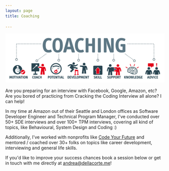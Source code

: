 ```yaml
---
layout: page
title: Coaching

---
```

![Coaching Diagram](/static/imgs/coaching-diagram.jpg.jpg "Coaching Diagram")

Are you preparing for an interview with Facebook, Google, Amazon, etc? Are you bored of practicing from Cracking the Coding Interview all alone? I can help!

In my time at Amazon out of their Seattle and London offices as Software Developer Engineer and Technical Program Manager,  I've conducted over 50+ SDE interviews and over 100+ TPM interviews, covering all kind of topics, like Behavioural, System Design and Coding :)

Additionally, I've worked with nonprofits like [Code Your Future](https://codeyourfuture.io/) and mentored / coached over 30+ folks on topics like career development, interviewing and general life skills.

If you'd like to improve your success chances book a session below or get in touch with me directly at [andrea@dellacorte.me](mailto:andrea@dellacorte.me)!

<!-- Calendly inline widget begin --> <div class="calendly-inline-widget" data-url="https://calendly.com/dellacorte" style="min-width:320px;height:500px;"></div> <script type="text/javascript" src="https://assets.calendly.com/assets/external/widget.js" async></script> <!-- Calendly inline widget end -->